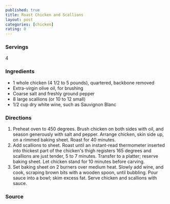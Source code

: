 ```yaml
---
published: true
title: Roast Chicken and Scallions
layout: post
categories: [chicken]
rating: 0
---
```

### Servings
4

### Ingredients
- 1 whole chicken (4 1/2 to 5 pounds), quartered, backbone removed
- Extra-virgin olive oil, for brushing
- Coarse salt and freshly ground pepper
- 8 large scallions (or 10 to 12 small)
- 1/2 cup dry white wine, such as Sauvignon Blanc

### Directions
1. Preheat oven to 450 degrees. Brush chicken on both sides with oil, and season generously with salt and pepper. Arrange chicken, skin side up, on a rimmed baking sheet. Roast for 40 minutes.
2. Add scallions to sheet. Roast until an instant-read thermometer inserted into thickest part of the chicken's thigh registers 165 degrees and scallions are just tender, 5 to 7 minutes. Transfer to a platter; reserve baking sheet. Let chicken stand for 10 minutes before carving.
3. Set baking sheet on 2 burners over medium heat. Slowly add wine, and cook, scraping brown bits with a wooden spoon, until bubbling. Pour sauce into a bowl; skim excess fat. Serve chicken and scallions with sauce.

### Source

